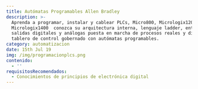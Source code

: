 ```yaml
---
title: Autómatas Programables Allen Bradley
description: >-
  Aprenda a programar, instalar y cablear PLCs, Micro800, Micrologix1200,
  Micrologix1400  conozca su arquitectura interna, lenguaje ladder, entradas
  salidas digitales y análogas puesta en marcha de procesos reales y diseñe su
  tablero de control gobernado con autómatas programables.
category: automatizacion
date: 15th Jul 19
img: /img/programacionplcs.png
contenido:
  - ''
requisitosRecomendados:
  - Conocimientos de principios de electrónica digital
---
```


